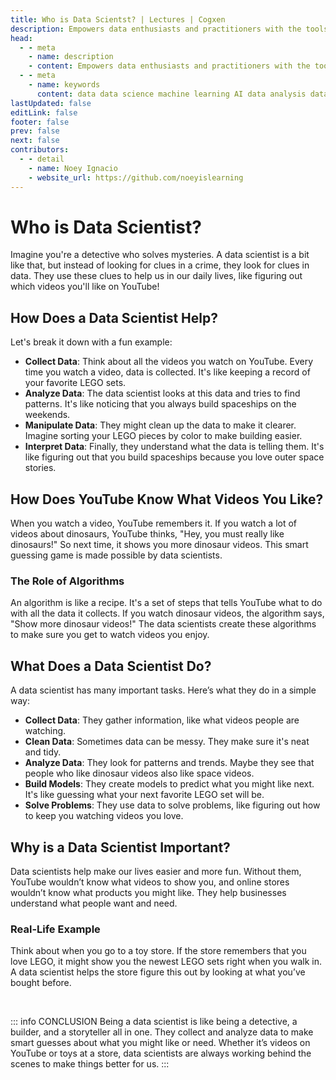 ```yaml
---
title: Who is Data Scientst? | Lectures | Cogxen
description: Empowers data enthusiasts and practitioners with the tools and knowledge to unlock the potential of data.
head:
  - - meta
    - name: description
    - content: Empowers data enthusiasts and practitioners with the tools and knowledge to unlock the potential of data.
  - - meta
    - name: keywords
      content: data data science machine learning AI data analysis data-driven data enthusiasts data practitioners
lastUpdated: false
editLink: false
footer: false
prev: false
next: false
contributors:
  - - detail
    - name: Noey Ignacio
    - website_url: https://github.com/noeyislearning
---
```


# Who is Data Scientist?

Imagine you're a detective who solves mysteries. A data scientist is a bit like that, but instead of looking for clues in a crime, they look for clues in data. They use these clues to help us in our daily lives, like figuring out which videos you'll like on YouTube!

## How Does a Data Scientist Help?

Let's break it down with a fun example:

- **Collect Data**: Think about all the videos you watch on YouTube. Every time you watch a video, data is collected. It's like keeping a record of your favorite LEGO sets.
- **Analyze Data**: The data scientist looks at this data and tries to find patterns. It's like noticing that you always build spaceships on the weekends.
- **Manipulate Data**: They might clean up the data to make it clearer. Imagine sorting your LEGO pieces by color to make building easier.
- **Interpret Data**: Finally, they understand what the data is telling them. It's like figuring out that you build spaceships because you love outer space stories.

## How Does YouTube Know What Videos You Like?

When you watch a video, YouTube remembers it. If you watch a lot of videos about dinosaurs, YouTube thinks, "Hey, you must really like dinosaurs!" So next time, it shows you more dinosaur videos. This smart guessing game is made possible by data scientists.

### The Role of Algorithms

An algorithm is like a recipe. It's a set of steps that tells YouTube what to do with all the data it collects. If you watch dinosaur videos, the algorithm says, "Show more dinosaur videos!" The data scientists create these algorithms to make sure you get to watch videos you enjoy.

## What Does a Data Scientist Do?

A data scientist has many important tasks. Here’s what they do in a simple way:

- **Collect Data**: They gather information, like what videos people are watching.
- **Clean Data**: Sometimes data can be messy. They make sure it's neat and tidy.
- **Analyze Data**: They look for patterns and trends. Maybe they see that people who like dinosaur videos also like space videos.
- **Build Models**: They create models to predict what you might like next. It's like guessing what your next favorite LEGO set will be.
- **Solve Problems**: They use data to solve problems, like figuring out how to keep you watching videos you love.

## Why is a Data Scientist Important?

Data scientists help make our lives easier and more fun. Without them, YouTube wouldn’t know what videos to show you, and online stores wouldn’t know what products you might like. They help businesses understand what people want and need.

### Real-Life Example

Think about when you go to a toy store. If the store remembers that you love LEGO, it might show you the newest LEGO sets right when you walk in. A data scientist helps the store figure this out by looking at what you’ve bought before.

<br />

::: info CONCLUSION
Being a data scientist is like being a detective, a builder, and a storyteller all in one. They collect and analyze data to make smart guesses about what you might like or need. Whether it’s videos on YouTube or toys at a store, data scientists are always working behind the scenes to make things better for us.
:::

